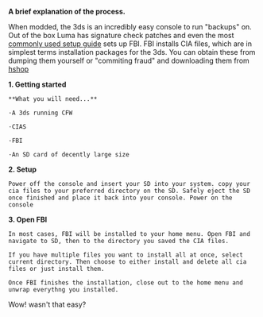 **A brief explanation of the process.**

When modded, the 3ds is an incredibly easy console to run "backups" on. Out of the box Luma has signature check patches and even the most [commonly used setup guide](https://3ds.hacks.guide) sets up FBI.
FBI installs CIA files, which are in simplest terms installation packages for the 3ds.
You can obtain these from dumping them yourself or "commiting fraud" and downloading them from [hshop](https://hshop.erista.me/)

**1. Getting started**

	**What you will need...**

	·A 3ds running CFW

	·CIAS
	
	·FBI

	·An SD card of decently large size


**2. Setup**

	Power off the console and insert your SD into your system. copy your cia files to your preferred directory on the SD. Safely eject the SD once finished and place it back into your console. Power on the console

**3. Open FBI**

	In most cases, FBI will be installed to your home menu. Open FBI and navigate to SD, then to the directory you saved the CIA files. 

	If you have multiple files you want to install all at once, select current directory. Then choose to either install and delete all cia files or just install them.

	Once FBI finishes the installation, close out to the home menu and unwrap everythng you installed.

Wow! wasn't that easy?

